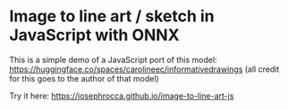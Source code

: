 # Image to line art / sketch in JavaScript with ONNX

This is a simple demo of a JavaScript port of this model: https://huggingface.co/spaces/carolineec/informativedrawings (all credit for this goes to the author of that model)

Try it here: https://josephrocca.github.io/image-to-line-art-js
